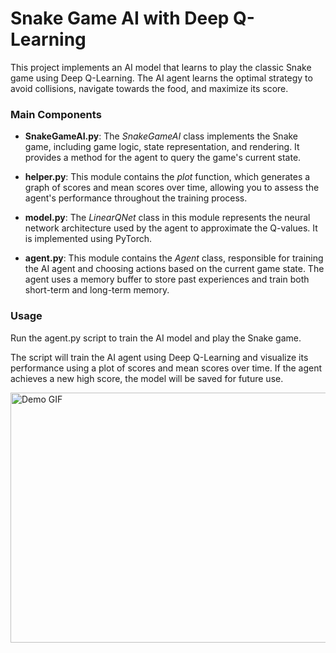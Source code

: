 # Snake Game AI with Deep Q-Learning

This project implements an AI model that learns to play the classic Snake game using Deep Q-Learning. The AI agent learns the optimal strategy to avoid collisions, navigate towards the food, and maximize its score.

### Main Components

* **SnakeGameAI.py**: The *SnakeGameAI* class implements the Snake game, including game logic, state representation, and rendering. It provides a method for the agent to query the game's current state.

* **helper.py**: This module contains the *plot* function, which generates a graph of scores and mean scores over time, allowing you to assess the agent's performance throughout the training process.

* **model.py**: The *LinearQNet* class in this module represents the neural network architecture used by the agent to approximate the Q-values. It is implemented using PyTorch.

* **agent.py**: This module contains the *Agent* class, responsible for training the AI agent and choosing actions based on the current game state. The agent uses a memory buffer to store past experiences and train both short-term and long-term memory.

### Usage

Run the agent.py script to train the AI model and play the Snake game.

The script will train the AI agent using Deep Q-Learning and visualize its performance using a plot of scores and mean scores over time. If the agent achieves a new high score, the model will be saved for future use.

<img src="https://i.imgur.com/Hhw2HgX.gif" alt="Demo GIF" width="1000" height="400">
